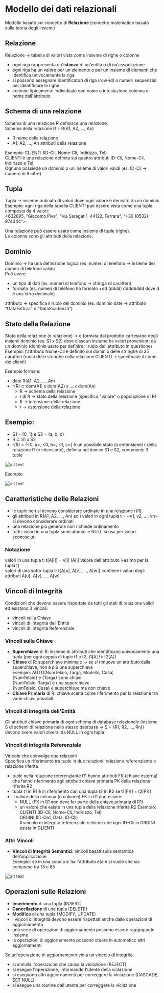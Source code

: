 # Modello dei dati relazionali

Modello basato sul concetto di **Relazione** (concetto matematico basato sulla teoria degli insiemi)

## Relazione
Relazione -> tabella di valori vista come insieme di righe o colonne

- ogni riga rappresenta un'**istanza** di un'entità o di un'associazione
- ogni riga ha un valore per un elemento o per un insieme di elementi che identifica univocamente la riga
- si possono assegnare identificatori di riga (row-id) o numeri sequenziali per identificare le righe
- colonne tipicamente individuata con nome o intestazione colonna o nome dell'attributo

## Schema di una relazione
Schema di una relazione R definisce una relazione.  
Schema della relazione R = R(A1, A2, ..., An)
- R nome della relazione
- A1, A2, ..., An attributi della relazione

Esempio:
CLIENTI (ID-Cli, Nome-Cli, Indirizzo, Tel)  
CLIENTI è una relazione definita sui quattro attributi ID-Cli, Nome-Cli, Indirizzo e Tel.  
Ognuno possiede un dominio o un insieme di valori validi (es. ID-Cli -> numero di 6 cifre)

## Tupla
Tupla -> insieme ordinato di valori dove ogni valore è derivato da un dominio  
Esempio: ogni riga della tabella CLIENTI può essere vista come una tupla composta da 4 valori:  
<632895, “Giacomo Piva", "via Saragat 1, 44122, Ferrara", "+39 (0532) 974344">

Una relazione può essere usata come insieme di tuple (righe).  
Le colonne sono gli attributi della relazione.

## Dominio
Dominio -> ha una definizione logica (es. numeri di telefono -> insieme dei numeri di telefono validi)  
Può avere:
- un tipo di dati (es. numeri di telefono -> stringa di caratteri)
- formato (es. numeri di telefono ha formato +dd (dddd) dddddddd dove d è una cifra decimale)

attributo -> specifica il ruolo del dominio (es. dominio date -> attributo "DataFattura" o "DataScadenza")

## Stato della Relazione
Stato della relazione (o relazione) -> è formata dal prodotto cartesiano degli insiemi dominio (es. S1 x S2) dove ciascun insieme ha valori provenienti da un dominio (dominio usato per definire il ruolo dell'attributo in questione)  
Esempio: l'attributo Nome-Cli è definito sul dominio delle stringhe di 25 caratteri (ruolo delle stringhe nella relazione CLIENTI -> specificare il nome dei clienti)

Esempio formale:
- dato R(A1, A2, ..., An)
- r(R) $\subset$ dom(A1) x dom(A2) x ... x dom(An)
    - R -> schema della relazione
    - r di R -> stato della relazione (specifico "valore" o popolazione di R)
    - R -> intensione della relazione
    - r -> estensione della relazione

## Esempio:
- S1 = {0, 1} e S2 = {a, b, c}
- R $\subset$ S1 x S2
- r(R) = {<0, a>, <0, b>, <1, c>} è un possibile stato (o entensione) r della relazione R (o intensione), definita nei domini S1 e S2, contenente 3 tuple

![alt text](image/05_00.png)

Esempio:

![alt text](image/05_01.png)


## Caratteristiche delle Relazioni
- le tuple non si devono considerare ordinate in una relazione r(R)
- gli attributi in R(A1, A2, ..., An) ed i valori in ogni tupla t = <v1, v2, ..., vn> si devono considerare ordinati
- una relazione più generale non richiede ordinamento
- tutti i valori in una tupla sono atomici e NULL si usa per valori sconosciuti

### Notazione
valori in una tupla t: t[A[i]] = v[i] (A[i] valore dell'attributo i-esimo per la tupla t)  
valori di una sotto-tupla t: t[A[u], A[v], ..., A[w]] contiene i valori degli attributi A[u], A[v], ..., A[w]

## Vincoli di Integrità
Condizioni che devono essere rispettate da tutti gli stati di relazione validi ed esistono 3 vincoli:
- vincoli sulla Chiave
- vincoli di integrità dell'Entità
- vincoli di integrità Referenziale

### Vincoli sulla Chiave
- **Superchiave** di R: insieme di attributi che identificano univocamente una tupla (per ogni coppia di tuple t1 e t2, t1[A] != t2[A])
- **Chiave** di R: superchiave minimale -> se si rimuove un attributo dalla superchiave, non è più una superchiave  
Esempio: AUTO(NumTelaio, Targa, Modello, Casa)  
{NumTelaio} e {Targa} sono chiavi  
{NumTelaio, Targa} è una superchiave  
{NumTelaio, Casa} è superchiave ma non chiave
- **Chiave Primaria** di R: chiave scelta come riferimento per la relazione tra varie chiavi possibili

### Vincoli di integrità dell'Entità
Gli attributi chiave primaria di ogni schema di database relazionale (insieme S di schemi di relazione nello stesso database -> S = {R1, R2, ..., Rn}) devono avere valori diversi da NULL in ogni tupla

### Vincoli di integrità Referenziale
Vincolo che coinvolge due relazioni  
Specifica un riferimento tra tuple in due relazioni: relazione referenziante e relazione riferita
- tuple nella relazione referenziante R1 hanno attributi FK (chiave esterna) che fanno riferimento agli attributi chiave primaria PK della relazione riferita R2
- tupla t1 in R1 è in riferimento con una tupla t2 in R2 se t1[FK] = t2[PK]
- Il valore della colonna (o colonne) FK in R1 può essere:
    - NULL (FK in R1 non deve far parte della chiave primaria di R1)
    - un valore che esiste in una tupla della relazione riferita R2
Esempio:  
CLIENTI (ID-Cli, Nome-Cli, Indirizzo, Tel)  
ORDINI (ID-Ord, Data, ID-Cli)  
Il vincolo di integrità referenziale richiede che ogni ID-Cli in ORDINI esista in CLIENTI

### Altri Vincoli
- **Vincoli di Integrità Semantici**: vincoli basati sulla semantica dell'applicazione  
Esempio: se in una scuola si ha l'attributo età e si vuole che sia compreso tra 18 e 65

![alt text](image/05_02.png)

## Operazioni sulle Relazioni
- **Inserimento** di una tupla (INSERT)
- **Cancellazione** di una tupla (DELETE)
- **Modifica** di una tupla (MODIFY, UPDATE)
- i vincoli di integrità devono essere rispettati anche dalle operazioni di aggiornamento
- una serie di operazioni di aggiornamento possono essere raggruppate insieme
- le operazioni di aggiornamento possono creare in automatico altri aggiornamenti

Se un'operazione di aggiornamento viola un vincolo di integrità:
- si annulla l'operazione che causa la violazione (REJECT)
- si esegue l'operazione, informando l'utente della violazione
- si eseguono altri aggiornamenti per correggere la violazione (CASCADE, SET NULL)
- si esegue una routine dall'utente per correggere la violazione
